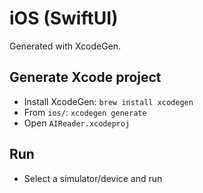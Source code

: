# iOS (SwiftUI)

Generated with XcodeGen.

## Generate Xcode project
- Install XcodeGen: `brew install xcodegen`
- From `ios/`: `xcodegen generate`
- Open `AIReader.xcodeproj`

## Run
- Select a simulator/device and run
